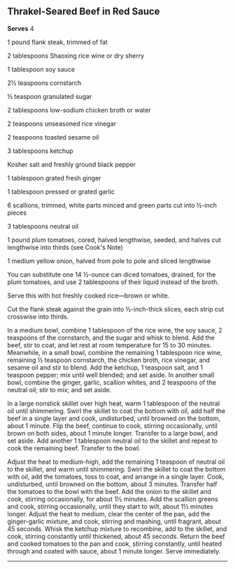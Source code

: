 ﻿## Thrakel-Seared Beef in Red Sauce

**Serves** 4

1 pound flank steak, trimmed of fat

2 tablespoons Shaoxing rice wine or dry sherry

1 tablespoon soy sauce

2½ teaspoons cornstarch

½ teaspoon granulated sugar

2 tablespoons low-sodium chicken broth or water

2 teaspoons unseasoned rice vinegar

2 teaspoons toasted sesame oil

3 tablespoons ketchup

Kosher salt and freshly ground black pepper

1 tablespoon grated fresh ginger

1 tablespoon pressed or grated garlic

6 scallions, trimmed, white parts minced and green parts cut into ½-inch pieces

3 tablespoons neutral oil

1 pound plum tomatoes, cored, halved lengthwise, seeded, and halves cut lengthwise into thirds (see Cook's Note)

1 medium yellow onion, halved from pole to pole and sliced lengthwise

You can substitute one 14 ½-ounce can diced tomatoes, drained, for the plum tomatoes, and use 2 tablespoons of their liquid instead of the broth.

Serve this with hot freshly cooked rice—brown or white.

Cut the flank steak against the grain into ½-inch-thick slices, each strip cut crosswise into thirds.

In a medium bowl, combine 1 tablespoon of the rice wine, the soy sauce, 2 teaspoons of the cornstarch, and the sugar and whisk to blend. Add the beef, stir to coat, and let rest at room temperature for 15 to 30 minutes. Meanwhile, in a small bowl, combine the remaining 1 tablespoon rice wine, remaining ½ teaspoon cornstarch, the chicken broth, rice vinegar, and sesame oil and stir to blend. Add the ketchup, 1 teaspoon salt, and 1 teaspoon pepper; mix until well blended; and set aside. In another small bowl, combine the ginger, garlic, scallion whites, and 2 teaspoons of the neutral oil; stir to mix; and set aside.

In a large nonstick skillet over high heat, warm 1 tablespoon of the neutral oil until shimmering. Swirl the skillet to coat the bottom with oil, add half the beef in a single layer and cook, undisturbed, until browned on the bottom, about 1 minute. Flip the beef, continue to cook, stirring occasionally, until brown on both sides, about 1 minute longer. Transfer to a large bowl, and set aside. Add another 1 tablespoon neutral oil to the skillet and repeat to cook the remaining beef. Transfer to the bowl.

Adjust the heat to medium-high, add the remaining 1 teaspoon of neutral oil to the skillet, and warm until shimmering. Swirl the skillet to coat the bottom with oil, add the tomatoes, toss to coat, and arrange in a single layer. Cook, undisturbed, until browned on the bottom, about 3 minutes. Transfer half the tomatoes to the bowl with the beef. Add the onion to the skillet and cook, stirring occasionally, for about 1½ minutes. Add the scallion greens and cook, stirring occasionally, until they start to wilt, about 1½ minutes longer. Adjust the heat to medium, clear the center of the pan, add the ginger-garlic mixture, and cook, stirring and mashing, until fragrant, about 45 seconds. Whisk the ketchup mixture to recombine, add to the skillet, and cook, stirring constantly until thickened, about 45 seconds. Return the beef and cooked tomatoes to the pan and cook, stirring constantly, until heated through and coated with sauce, about 1 minute longer. Serve immediately.

---

